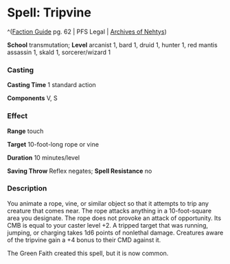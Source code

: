 # Spell: Tripvine

^([Faction Guide][ss-tripvine] pg. 62 | PFS Legal | [Archives of Nehtys][sn-tripvine])

**School** transmutation; **Level** arcanist 1, bard 1, druid 1, hunter 1, red mantis assassin 1, skald 1, sorcerer/wizard 1

### Casting

**Casting Time** 1 standard action  

**Components** V, S

### Effect

**Range** touch  

**Target** 10-foot-long rope or vine  

**Duration** 10 minutes/level  

**Saving Throw** Reflex negates; **Spell Resistance** no

### Description

You animate a rope, vine, or similar object so that it attempts to trip any creature that comes near. The rope attacks anything in a 10-foot-square area you designate. The rope does not provoke an attack of opportunity. Its CMB is equal to your caster level +2. A tripped target that was running, jumping, or charging takes 1d6 points of nonlethal damage. Creatures aware of the tripvine gain a +4 bonus to their CMD against it.  

The Green Faith created this spell, but it is now common.

[ss-tripvine]: http://paizo.com/store/downloads/p
[sn-tripvine]: http://www.archivesofnethys.com/SpellDisplay.aspx?ItemName=Tripvine